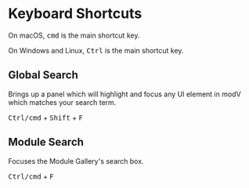 # Keyboard Shortcuts

On macOS, <kbd>cmd</kbd> is the main shortcut key.

On Windows and Linux, <kbd>Ctrl</kbd> is the main shortcut key.

## Global Search

Brings up a panel which will highlight and focus any UI element in modV which matches your search term.

<kbd>Ctrl/cmd</kbd> + <kbd>Shift</kbd> + <kbd>F</kbd>

## Module Search

Focuses the Module Gallery's search box.

<kbd>Ctrl/cmd</kbd> + <kbd>F</kbd>
